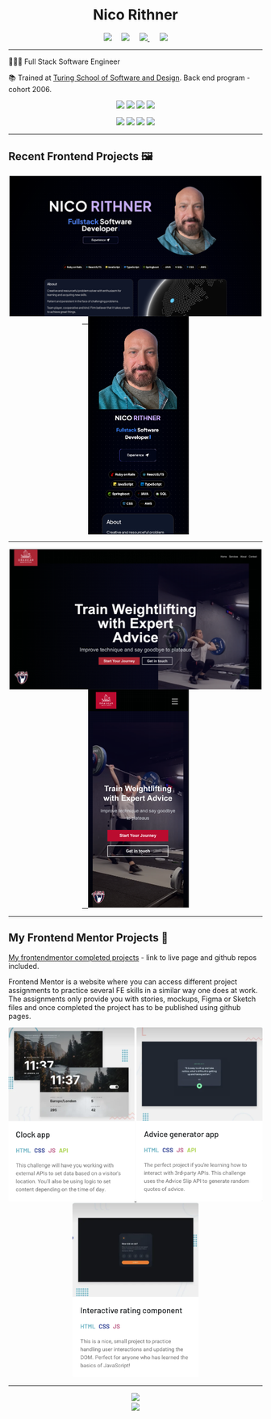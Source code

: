 <div align="center">
  
  # Nico Rithner
  
</div>

<p align="center">
  <a target="_blank"href="https://www.linkedin.com/in/nicorithner/"><img src="https://img.shields.io/badge/linkedin-%230077B5.svg?&style=for-the-badge&logo=linkedin&logoColor=white" /></a>&nbsp;&nbsp;&nbsp;&nbsp;
  <a href="mailto:nicorithner@gmail.com?subject=Message%20From%20my%20Github"><img src="https://img.shields.io/badge/gmail-%23D14836.svg?&style=for-the-badge&logo=gmail&logoColor=white" /></a>&nbsp;&nbsp;&nbsp;&nbsp;
  <a target="_blank" href="https://drive.google.com/file/d/1TciMtrHq-y6eAaXTs34pAj-1VzbgDHE7/view?usp=sharing"> <img src="https://img.shields.io/badge/grab my resume-48494B?style=for-the-badge&logo=googledocs&logoColor=white" /> </a>&nbsp;&nbsp;&nbsp;&nbsp;
   <a target="_blank" href="https://drive.google.com/file/d/1i2ChQaCIomq9OBgizlR9jLSVKKM19v4H/view?usp=drive_link"> <img src="https://img.shields.io/badge/få min CV-001833?style=for-the-badge&logo=googledocs&logoColor=white" /> </a>
</p>

<hr/>

👨🏻‍💻   Full Stack Software Engineer

📚   Trained at [Turing School of Software and Design](https://turing.io/). Back end program - cohort 2006.

<p align="center">
    <img src="https://img.shields.io/badge/JAVA-e6b800?style=for-the-badge&logo=oracle&logoColor=white"/>
  <img src="https://img.shields.io/badge/Spring Boot-339933?style=for-the-badge&logo=spring&logoColor=white" />
    <img src="https://img.shields.io/badge/Ruby-CC342D?style=for-the-badge&logo=ruby&logoColor=white"/>
  <img src="https://img.shields.io/badge/Ruby_on_Rails-CC0000?style=for-the-badge&logo=ruby-on-rails&logoColor=white" />

 
</p>

<div align="center">
   <img src="https://img.shields.io/badge/JavaScript-323330?style=for-the-badge&logo=javascript&logoColor=F7DF1E"/>
  <img src="https://img.shields.io/badge/TypeScript-3C6D90?style=for-the-badge&logo=typeScript&logoColor=white" />
   <img src="https://img.shields.io/badge/React-20232A?style=for-the-badge&logo=react&logoColor=61DAFB" />
   <img src="https://img.shields.io/badge/CSS-3C6D90?style=for-the-badge&logo=css3&logoColor=white" />

</div>

<hr/>

  ## Recent Frontend Projects 🖼️
  

<div align="center">
  <a href="https://www.nicorithner.com">
    <img src="nico-site.png" width="500" align="top" />
    &nbsp;&nbsp;
    <img src="nico-site-mobile.png" width="200" align="top" />
  </a>
</div>

<hr/>

<div align="center">
  <a href="https://www.drakkarweightlifting.com">
    <img src="drakkar-site.png" width="500" align="top"/>
    &nbsp;&nbsp;
    <img src="drakkar-site-mobile.png" width="200"/>
  </a>
</div>


<hr/>

  ## My Frontend Mentor Projects 🎨
  
  [My frontendmentor completed projects](https://www.frontendmentor.io/profile/nicorithner) - link to live page and github repos included.
  
  Frontend Mentor is a website where you can access different project assignments to practice several FE skills in a similar way one does at work.
The assignments only provide you with stories, mockups, Figma or Sketch files and once completed the project has to be published using github pages.

<div align="center">
  <a href="https://www.frontendmentor.io/profile/nicorithner">
    <img src="clock_app.png" width="250"/>
    <img src="advice_generator.png" width="250"/>
    <img src="rating_app.png" width="250"/>
  </a>
</div>

<hr/>

<div align="center">
<img src="https://wakatime.com/share/@d4ca273f-8825-4655-a345-095295882ab1/c6c42265-d773-4f32-aa8c-ae9dc660cf8a.svg" width="450"/>
 <!-- 
  <img src="https://wakatime.com/share/@d4ca273f-8825-4655-a345-095295882ab1/83739375-1dc2-40db-8b16-69423ef8dc53.svg" width="450"/>
  <img src="https://wakatime.com/share/@d4ca273f-8825-4655-a345-095295882ab1/aa9e1aa2-3110-4341-a359-1539c18803ec.svg" width="450"/>
 -->
</div>


<div align="center">
   <a href="https://github.com/nicorithner/github-readme-stats">
      <img src="https://github-readme-stats.vercel.app/api?username=nicorithner&show_icons=true&theme=react&&hide_border=true" width="450"/>
   </a>
</div>

<!--
**nicorithner/nicorithner** is a ✨ _special_ ✨ repository because its `README.md` (this file) appears on your GitHub profile.
